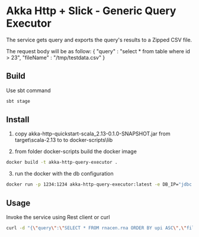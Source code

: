# Akka Http + Slick - Generic Query Executor

The service gets query and exports the query's results to a Zipped CSV file.

The request body will be as follow:
{
	"query" : "select * from table where id > 23",
	"fileName" : "/tmp/testdata.csv"
}


## Build

Use sbt command

```bash
sbt stage
```

## Install

1. copy akka-http-quickstart-scala_2.13-0.1.0-SNAPSHOT.jar from target\scala-2.13 to to docker-scripts\lib

2. from folder docker-scripts build the docker image

```bash
docker build -t akka-http-query-executor .
```

3. run the docker with the db configuration
```bash
docker run -p 1234:1234 akka-http-query-executor:latest -e DB_IP="jdbc:postgresql://hh-pgsql-public.ebi.ac.uk:5432/pfmegrnargs" -e DB_USER="reader" -e DB_PASSWORD="NWDMCE5xdipIjRrp" -e DB_DRIVER="org.postgresql.Driver" -e LIMIT_SIZE=7
```
## Usage
Invoke the service using Rest client or curl
```bash
curl -d "{\"query\":\"SELECT * FROM rnacen.rna ORDER BY upi ASC\",\"fileName\":\"/tmp/testdata.csv\"}" -H "Content-Type: application/json" http://localhost:1234/execute-query
```
